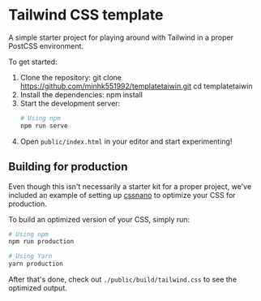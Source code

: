 # Tailwind CSS template

A simple starter project for playing around with Tailwind in a proper PostCSS environment.

To get started:

1. Clone the repository:
   git clone https://github.com/minhk551992/templatetaiwin.git 
   cd templatetaiwin 
2. Install the dependencies:
   npm install
3. Start the development server:
   ```bash
   # Using npm
   npm run serve
   ```
4. Open `public/index.html` in your editor and start experimenting!

## Building for production

Even though this isn't necessarily a starter kit for a proper project, we've included an example of setting up [cssnano](https://cssnano.co/) to optimize your CSS for production.

To build an optimized version of your CSS, simply run:

```bash
# Using npm
npm run production

# Using Yarn
yarn production
```

After that's done, check out `./public/build/tailwind.css` to see the optimized output.
